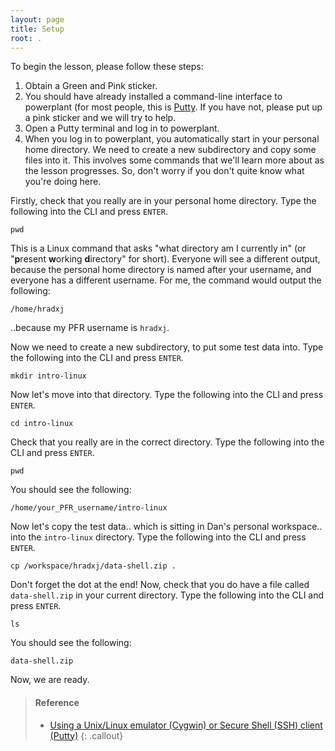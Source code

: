 ```yaml
---
layout: page
title: Setup
root: .
---
```


To begin the lesson, please follow these steps:

1. Obtain a Green and Pink sticker.
2. You should have already installed a command-line interface to powerplant (for most people, this is [Putty](https://powerplant.pfr.co.nz/guide/cli). If you have not, please put up a pink sticker and we will try to help.
3. Open a Putty terminal and log in to powerplant.
3. When you log in to powerplant, you automatically start in your personal home directory. We need to create a new 
subdirectory and copy some files into it. This involves some commands that we'll learn more about as the lesson progresses.
So, don't worry if you don't quite know what you're doing here.

Firstly, check that you really are in your personal home directory. Type the following into the CLI and press `ENTER`.

```
pwd
```
This is a Linux command that asks "what directory am I currently in" (or "**p**resent **w**orking **d**irectory" for short).
Everyone will see a different output, because the personal home directory is named after your username, and everyone has a 
different username. For me, the command would output the following:

```
/home/hradxj
```
..because my PFR username is `hradxj`.

Now we need to create a new subdirectory, to put some test data into. Type the following into the CLI and press `ENTER`.

```
mkdir intro-linux
```
Now let's move into that directory.  Type the following into the CLI and press `ENTER`.

```
cd intro-linux
```
Check that you really are in the correct directory. Type the following into the CLI and press `ENTER`.

```
pwd
```

You should see the following:
```
/home/your_PFR_username/intro-linux
```

Now let's copy the test data.. which is sitting in Dan's personal workspace.. into the `intro-linux` directory.
Type the following into the CLI and press `ENTER`.

```
cp /workspace/hradxj/data-shell.zip .
```
Don't forget the dot at the end! 
Now, check that you do have a file called `data-shell.zip` in your current directory.
Type the following into the CLI and press `ENTER`.
```
ls
```
You should see the following:
```
data-shell.zip
```

Now, we are ready.

> #### Reference
> * [Using a Unix/Linux emulator (Cygwin) or Secure Shell (SSH) client (Putty)](http://faculty.smu.edu/reynolds/unixtut/windows.html)
{: .callout}
